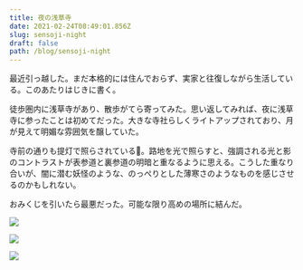 ```yaml
---
title: 夜の浅草寺
date: 2021-02-24T08:49:01.856Z
slug: sensoji-night
draft: false
path: /blog/sensoji-night
---
```

最近引っ越した。まだ本格的には住んでおらず、実家と往復しながら生活している。このあたりはじきに書く。

徒歩圏内に浅草寺があり、散歩がてら寄ってみた。思い返してみれば、夜に浅草寺に参ったことは初めてだった。大きな寺社らしくライトアップされており、月が見えて明媚な雰囲気を醸していた。

寺前の通りも提灯で照らされている。路地を光で照らすと、強調される光と影のコントラストが表参道と裏参道の明暗と重なるように思える。こうした重なり合いが、闇に潜む妖怪のような、のっぺりとした薄寒さのようなものを感じさせるのかもしれない。

おみくじを引いたら最悪だった。可能な限り高めの場所に結んだ。

![](https://i.imgur.com/v3XR3NY.jpg?1)

![](https://i.imgur.com/26cFFPB.jpg)

![](https://i.imgur.com/bRIMZLf.jpg)